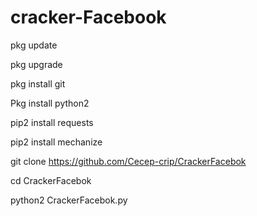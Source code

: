# cracker-Facebook

pkg update

pkg upgrade

pkg install git

Pkg install python2

pip2 install requests

pip2 install mechanize

git clone https://github.com/Cecep-crip/CrackerFacebok

cd CrackerFacebok

python2 CrackerFacebok.py

